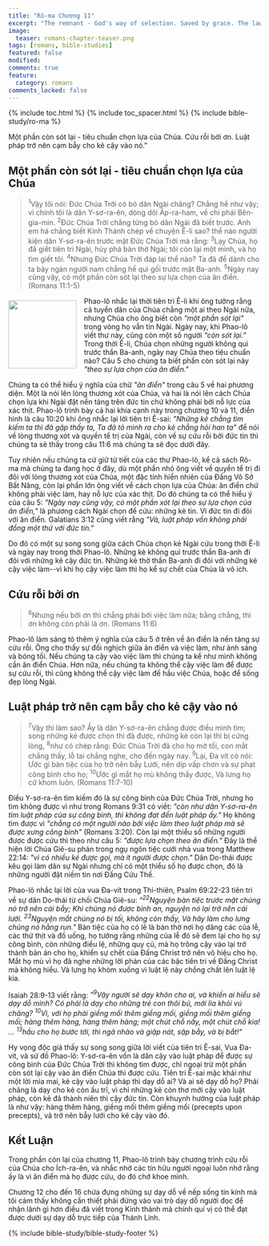 ```yaml
---
title: "Rô-ma Chương 11"
excerpt: "The remnant - God's way of selection. Saved by grace. The law ensnares those who rely on it."
image: 
  teaser: romans-chapter-teaser.png
tags: [romans, bible-studies]
featured: false
modified:
comments: true
feature:
  category: romans
comments_locked: false
---
```


{% include toc.html %}
{% include toc_spacer.html %}
{% include bible-study/ro-ma %}

Một phần còn sót lại - tiêu chuẩn chọn lựa của Chúa. Cứu rỗi bởi ơn. Luật pháp trở nên cạm bẫy cho kẻ cậy vào nó."

## Một phần còn sót lại - tiêu chuẩn chọn lựa của Chúa

> <sup>1</sup>Vậy tôi nói: Ðức Chúa Trời có bỏ dân Ngài chăng? Chẳng hề như vậy; vì chính tôi là dân Y-sơ-ra-ên, dòng dõi Áp-ra-ham, về chi phái Bên-gia-min. <sup>2</sup>Ðức Chúa Trời chẳng từng bỏ dân Ngài đã biết trước. Anh em há chẳng biết Kinh Thánh chép về chuyện Ê-li sao? thể nào người kiện dân Y-sơ-ra-ên trước mặt Ðức Chúa Trời mà rằng: <sup>3</sup>Lạy Chúa, họ đã giết tiên tri Ngài, hủy phá bàn thờ Ngài; tôi còn lại một mình, và họ tìm giết tôi. <sup>4</sup>Nhưng Ðức Chúa Trời đáp lại thể nào? Ta đã để dành cho ta bảy ngàn người nam chẳng hề quì gối trước mặt Ba-anh. <sup>5</sup>Ngày nay cũng vậy, có một phần còn sót lại theo sự lựa chọn của ân điển. (Romans 11:1-5)

<div>
<p>
<img alt src="{{ site.url }}/assets/images/no-condemnation.jpg" style="border: 0px none; margin: 7px 15px 0px 0px; max-width: 100%; height: 136px; padding: 0px; float: left;">
<!-- First paragraph goes here -->
Phao-lô nhắc lại thời tiên tri Ê-li khi ông tưởng rằng cả tuyển dân của Chúa chẳng một ai theo Ngài nữa, nhưng Chúa cho ông biết còn <span style="font-style: italic;">"một phần sót lại"</span> trong vòng họ vẫn tin Ngài. Ngày nay, khi Phao-lô viết thư này, cũng còn một số người <span style="font-style: italic;">"còn sót lại."</span> Trong thời Ê-li, Chúa chọn những người không quì trước thần Ba-anh, ngày nay Chúa theo tiêu chuẩn nào? Câu 5 cho chúng ta biết phần còn sót lại này <span style="font-style: italic;">"theo sự lựa chọn của ân điển."</span>
</p>
</div>
<!-- Remaining text goes here -->

Chúng ta có thể hiểu ý nghĩa của chữ <span style="font-style: italic;">"ân điển"</span> trong câu 5 về hai phương diện. Một là nói lên lòng thương xót của Chúa, và hai là nói lên cách Chúa chọn lựa khi Ngài đặt nền tảng trên đức tin chứ không phải bởi nỗ lực của xác thịt. Phao-lô trình bày cả hai khía cạnh này trong chương 10 và 11, điển hình là câu 10:20 khi ông nhắc lại lời tiên tri Ê-sai: <span style="font-style: italic;">"Những kẻ chẳng tìm kiếm ta thì đã gặp thấy ta, Ta đã tỏ mình ra cho kẻ chẳng hỏi han ta"</span> để nói về lòng thương xót và quyền tể trị của Ngài, còn về sự cứu rỗi bởi đức tin thì chúng ta sẽ thấy trong câu 11:6 mà chúng ta sẽ đọc dưới đây.

Tuy nhiên nếu chúng ta cứ giữ từ tiết của các thư Phao-lô, kể cả sách Rô-ma mà chúng ta đang học ở đây, dù một phần nhỏ ông viết về quyền tể trị đi đôi với lòng thương xót của Chúa, một đặc tính hiển nhiên của Đấng Vô Sở Bất Năng, còn lại phần lớn ông viết về cách chọn lựa của Chúa: ân điển chứ không phải việc làm, hay nỗ lực của xác thịt. Do đó chúng ta có thể hiểu ý của câu 5: <span style="font-style: italic;">"Ngày nay cũng vậy, có một phần xót lại theo sự lựa chọn của ân điển,"</span> là phương cách Ngài chọn để cứu: những kẻ tin. Vì đức tin đi đôi với ân điển. Galatians 3:12 cũng viết rằng <span style="font-style: italic;">"Vả, luật pháp vốn không phải đồng một thứ với đức tin."</span>

Do đó có một sự song song giữa cách Chúa chọn kẻ Ngài cứu trong thời Ê-li và ngày nay trong thời Phao-lô. Những kẻ không quì trước thần Ba-anh đi đôi với những kẻ cậy đức tin. Những kẻ thờ thần Ba-anh đi đôi với những kẻ cậy việc làm--vì khi họ cậy việc làm thì họ kể sự chết của Chúa là vô ích.

## Cứu rỗi bởi ơn

> <sup>6</sup>Nhưng nếu bởi ơn thì chẳng phải bởi việc làm nữa; bằng chẳng, thì ơn không còn phải là ơn. (Romans 11:6)

Phao-lô làm sáng tỏ thêm ý nghĩa của câu 5 ở trên về ân điển là nền tảng sự cứu rỗi. Ông cho thấy sự đối nghịch giữa ân điển và việc làm, như ánh sáng và bóng tối. Nếu chúng ta cậy vào việc làm thì chúng ta kể như mình không cần ân điển Chúa. Hơn nữa, nếu chúng ta không thể cậy việc làm để được sự cứu rỗi, thì cũng không thể cậy việc làm để hầu việc Chúa, hoặc để sống đẹp lòng Ngài.

## Luật pháp trở nên cạm bẫy cho kẻ cậy vào nó

> <sup>7</sup>Vậy thì làm sao? Ấy là dân Y-sơ-ra-ên chẳng được điều mình tìm; song những kẻ được chọn thì đã được, những kẻ còn lại thì bị cứng lòng, <sup>8</sup>như có chép rằng: Ðức Chúa Trời đã cho họ mờ tối, con mắt chẳng thấy, lỗ tai chẳng nghe, cho đến ngày nay. <sup>9</sup>Lại, Ða vít có nói: Ước gì bàn tiệc của họ trở nên bẫy Lưới, nên dịp vấp chơn và sự phạt công bình cho họ; <sup>10</sup>Ước gì mắt họ mù không thấy được, Và lưng họ cứ khom luôn. (Romans 11:7-10)

Điều Y-sơ-ra-ên tìm kiếm đó là sự công bình của Đức Chúa Trời, nhưng họ tìm không được vì như trong Romans 9:31 có viết: <span style="font-style: italic;">"còn như dân Y-sơ-ra-ên tìm luật pháp của sự công bình, thì không đạt đến luật pháp ấy."</span> Họ không tìm được vì <span style="font-style: italic;">"chẳng có một người nào bởi việc làm theo luật pháp mà sẽ được xưng công bình"</span> (Romans 3:20). Còn lại một thiểu số những người được được cứu thì theo như câu 5: <span style="font-style: italic;">"được lựa chọn theo ân điển."</span> Đây là thể hiện lời Chúa Giê-su phán trong ngụ ngôn tiệc cưới nhà vua trong Matthew 22:14: <span style="font-style: italic;">"vì có nhiều kẻ được gọi, mà ít người được chọn."</span> Dân Do-thái được kêu gọi làm dân sự Ngài nhưng chỉ có một thiểu số họ được chọn, đó là những người đặt niềm tin nơi Đấng Cứu Thế.

Phao-lô nhắc lại lời của vua Đa-vít trong Thi-thiên, Psalm 69:22-23 tiên tri về sự dân Do-thái từ chối Chúa Giê-su: <span style="font-style: italic;">"<sup>22</sup>Nguyện bàn tiệc trước mặt chúng nó trở nên cái bẫy; Khi chúng nó được bình an, nguyện nó lại trở nên cái lưới. <sup>23</sup>Nguyện mắt chúng nó bị tối, không còn thấy, Và hãy làm cho lưng chúng nó hằng run."</span> Bàn tiệc của họ có lẽ là bàn thờ nơi họ dâng các của lễ, các thứ thịt và đồ uống, họ tưởng rằng những của lễ đó sẽ đem lại cho họ sự công bình, còn những điều lệ, những quy củ, mà họ trông cậy vào lại trở thành bản án cho họ, khiến sự chết của Đấng Christ trở nên vô hiệu cho họ. Mắt họ mù vì họ đã nghe những lời phán của các bậc tiên tri về Đấng Christ mà không hiểu. Và lưng họ khòm xuống vì luật lệ này chồng chất lên luật lệ kia.

Isaiah 28:9-13 viết rằng: 
<span style="font-style: italic;">"<sup>9</sup>Vậy người sẽ dạy khôn cho ai, và khiến ai hiểu sẽ dạy dỗ mình? Có phải là dạy cho những trẻ con thôi bú, mới lìa khỏi vú chăng? <sup>10</sup>Vì, với họ phải giềng mối thêm giềng mối, giềng mối thêm giềng mối; hàng thêm hàng, hàng thêm hàng; một chút chỗ nầy, một chút chỗ kia! ... <sup>13</sup>hầu cho họ bước tới, thì ngã nhào và giập nát, sập bẫy, và bị bắt!"</span>

Hy vọng độc giả thấy sự song song giữa lời viết của tiên tri Ê-sai, Vua Đa-vít, và sứ đồ Phao-lô: Y-sơ-ra-ên vốn là dân cậy vào luật pháp để được sự công bình của Đức Chúa Trời thì không tìm được, chỉ ngoại trừ một phần còn sót lại cậy vào ân điển Chúa thì được cứu. Tiên tri Ê-sai mặc khải như một lời mỉa mai, kẻ cậy vào luật pháp thì dạy dỗ ai? Và ai sẽ dạy dỗ họ? Phải chăng là dạy cho kẻ còn ấu trĩ, vì chỉ những kẻ còn thơ mới cậy vào luật pháp, còn kẻ đã thành niên thì cậy đức tin. Còn khuynh hướng của luật pháp là như vậy: hàng thêm hàng, giềng mối thêm giềng mối (precepts upon precepts), vả trở nên bẫy lưới cho kẻ cậy vào đó.

## Kết Luận

Trong phần còn lại của chương 11, Phao-lô trình bày chương trình cứu rỗi của Chúa cho Ích-ra-ên, và nhắc nhở các tín hữu người ngoại luôn nhớ rằng ấy là vì ân điển mà họ được cứu, do đó chớ khoe mình.

Chương 12 cho đến 16 chứa đựng những sự dạy dỗ về nếp sống tin kính mà tôi cảm thấy không cần thiết phải đứng vào vai trò dạy dỗ người đọc để nhận lãnh gì hơn điều đã viết trong Kinh thánh mà chính quí vị có thể đạt được dưới sự dạy dỗ trực tiếp của Thánh Linh.

{% include bible-study/bible-study-footer %}

